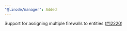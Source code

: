 ```yaml
---
"@linode/manager": Added
---
```


Support for assigning multiple firewalls to entities ([#12220](https://github.com/linode/manager/pull/12220))
